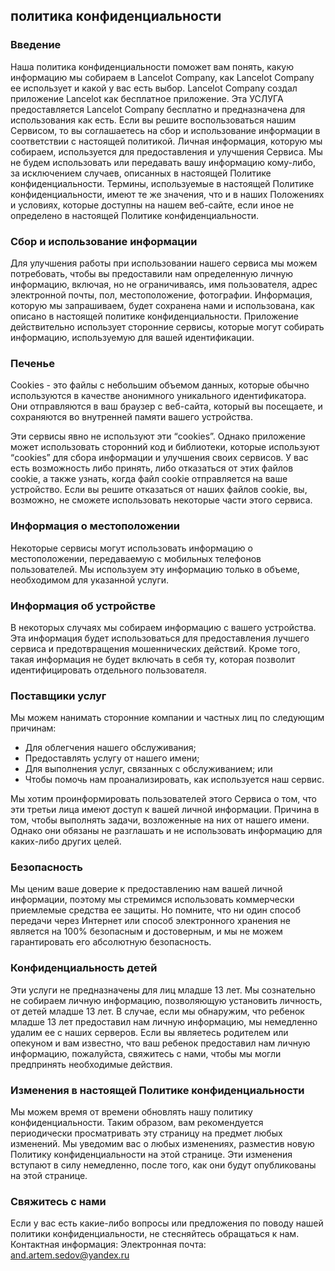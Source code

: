 политика конфиденциальности
----------------

### Введение
Наша политика конфиденциальности поможет вам понять, какую информацию мы собираем в Lancelot Company, как Lancelot Company ее использует и какой у вас есть выбор.
Lancelot Company создал приложение Lancelot как бесплатное приложение. Эта УСЛУГА предоставляется Lancelot Company бесплатно и предназначена для использования как есть.
Если вы решите воспользоваться нашим Сервисом, то вы соглашаетесь на сбор и использование информации в соответствии с настоящей политикой. Личная информация, которую мы собираем, используется для предоставления и улучшения Сервиса. Мы не будем использовать или передавать вашу информацию кому-либо, за исключением случаев, описанных в настоящей Политике конфиденциальности.
Термины, используемые в настоящей Политике конфиденциальности, имеют те же значения, что и в наших Положениях и условиях, которые доступны на нашем веб-сайте, если иное не определено в настоящей Политике конфиденциальности.

### Сбор и использование информации
Для улучшения работы при использовании нашего сервиса мы можем потребовать, чтобы вы предоставили нам определенную личную информацию, включая, но не ограничиваясь, имя пользователя, адрес электронной почты, пол, местоположение, фотографии. Информация, которую мы запрашиваем, будет сохранена нами и использована, как описано в настоящей политике конфиденциальности.
Приложение действительно использует сторонние сервисы, которые могут собирать информацию, используемую для вашей идентификации.

### Печенье
Cookies - это файлы с небольшим объемом данных, которые обычно используются в качестве анонимного уникального идентификатора. Они отправляются в ваш браузер с веб-сайта, который вы посещаете, и сохраняются во внутренней памяти вашего устройства.

Эти сервисы явно не используют эти “cookies”. Однако приложение может использовать сторонний код и библиотеки, которые используют “cookies” для сбора информации и улучшения своих сервисов. У вас есть возможность либо принять, либо отказаться от этих файлов cookie, а также узнать, когда файл cookie отправляется на ваше устройство. Если вы решите отказаться от наших файлов cookie, вы, возможно, не сможете использовать некоторые части этого сервиса.

### Информация о местоположении
Некоторые сервисы могут использовать информацию о местоположении, передаваемую с мобильных телефонов пользователей. Мы используем эту информацию только в объеме, необходимом для указанной услуги.

### Информация об устройстве
В некоторых случаях мы собираем информацию с вашего устройства. Эта информация будет использоваться для предоставления лучшего сервиса и предотвращения мошеннических действий. Кроме того, такая информация не будет включать в себя ту, которая позволит идентифицировать отдельного пользователя.

### Поставщики услуг
Мы можем нанимать сторонние компании и частных лиц по следующим причинам:
* Для облегчения нашего обслуживания;
* Предоставлять услугу от нашего имени;
* Для выполнения услуг, связанных с обслуживанием; или
* Чтобы помочь нам проанализировать, как используется наш сервис.

Мы хотим проинформировать пользователей этого Сервиса о том, что эти третьи лица имеют доступ к вашей личной информации. Причина в том, чтобы выполнять задачи, возложенные на них от нашего имени. Однако они обязаны не разглашать и не использовать информацию для каких-либо других целей.

### Безопасность
Мы ценим ваше доверие к предоставлению нам вашей личной информации, поэтому мы стремимся использовать коммерчески приемлемые средства ее защиты. Но помните, что ни один способ передачи через Интернет или способ электронного хранения не является на 100% безопасным и достоверным, и мы не можем гарантировать его абсолютную безопасность.

### Конфиденциальность детей
Эти услуги не предназначены для лиц младше 13 лет. Мы сознательно не собираем личную информацию, позволяющую установить личность, от детей младше 13 лет. В случае, если мы обнаружим, что ребенок младше 13 лет предоставил нам личную информацию, мы немедленно удалим ее с наших серверов. Если вы являетесь родителем или опекуном и вам известно, что ваш ребенок предоставил нам личную информацию, пожалуйста, свяжитесь с нами, чтобы мы могли предпринять необходимые действия.

### Изменения в настоящей Политике конфиденциальности
Мы можем время от времени обновлять нашу политику конфиденциальности. Таким образом, вам рекомендуется периодически просматривать эту страницу на предмет любых изменений. Мы уведомим вас о любых изменениях, разместив новую Политику конфиденциальности на этой странице. Эти изменения вступают в силу немедленно, после того, как они будут опубликованы на этой странице.

### Свяжитесь с нами
Если у вас есть какие-либо вопросы или предложения по поводу нашей политики конфиденциальности, не стесняйтесь обращаться к нам.
Контактная информация:
Электронная почта: and.artem.sedov@yandex.ru
